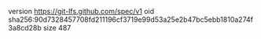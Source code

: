 version https://git-lfs.github.com/spec/v1
oid sha256:90d7328457708fd211196cf3719e99d53a25e2b47bc5ebb1810a274f3a8cd28b
size 487
